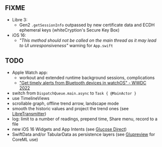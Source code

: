 FIXME
-----

* Libre 3:
  - Gen2 `.getSessionInfo` outpassed by new certificate data and ECDH ephemeral keys (whiteCryption's Secure Key Box)
* iOS 16:
  - *"This method should not be called on the main thread as it may lead to UI unresponsiveness"* warning for `App.swift`

TODO
----

* Apple Watch app:
  - workout and extended runtime background sessions, complications
  - ["Get timely alerts from Bluetooth devices in watchOS" - WWDC 2022](https://developer.apple.com/wwdc22/10135/)
* switch from `DispatchQueue.main.async` to `Task { @MainActor }`
* use TimelineViews
* scrollable graph, offline trend arrow, landscape mode
* smooth the historic values and project the trend ones (see [LibreTransmitter](https://github.com/dabear/LibreTransmitter/commit/49b50d7995955b76861440e5e34a0accd064d18f))
* log: limit to a number of readings, prepend time, Share menu, record to a file
* new iOS 16 Widgets and App Intents (see [Glucose Direct](https://github.com/creepymonster/GlucoseDirect))
* SwiftData and/or TabularData as persistence layers (see [Glupreview](https://github.com/solanovisitor/glupreview) for CoreML use)
